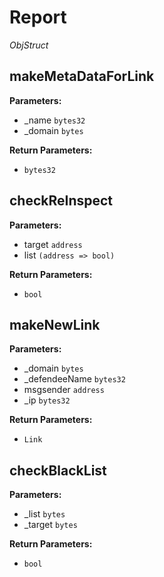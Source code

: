# Report
*ObjStruct*
## makeMetaDataForLink

**Parameters:**
* _name `bytes32`
* _domain `bytes`

**Return Parameters:**
* `bytes32`
## checkReInspect

**Parameters:**
* target `address`
* list `(address => bool)`

**Return Parameters:**
* `bool`
## makeNewLink

**Parameters:**
* _domain `bytes`
* _defendeeName `bytes32`
* msgsender `address`
* _ip `bytes32`

**Return Parameters:**
* `Link`
## checkBlackList

**Parameters:**
* _list `bytes`
* _target `bytes`

**Return Parameters:**
* `bool`
